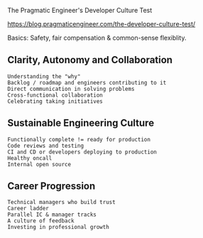 The Pragmatic Engineer's
Developer Culture Test

https://blog.pragmaticengineer.com/the-developer-culture-test/

Basics: Safety, fair compensation & common-sense flexiblity.

## Clarity, Autonomy and Collaboration

    Understanding the "why"
    Backlog / roadmap and engineers contributing to it
    Direct communication in solving problems
    Cross-functional collaboration
    Celebrating taking initiatives

## Sustainable Engineering Culture

    Functionally complete != ready for production
    Code reviews and testing
    CI and CD or developers deploying to production
    Healthy oncall
    Internal open source

## Career Progression

    Technical managers who build trust
    Career ladder
    Parallel IC & manager tracks
    A culture of feedback
    Investing in professional growth

